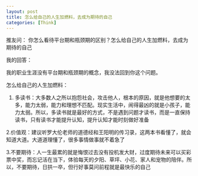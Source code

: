 ```yaml
---
layout: post
title: 怎么给自己的人生加燃料，去成为期待的自己
categories: [Think]
---
```


推友问： 你怎么看待平台期和瓶颈期的区别？怎么给自己的人生加燃料，去成为期待的自己

我的回答：

我的职业生涯没有平台期和瓶颈期的概念，我没法回到你这个问题。

怎么给自己的人生加燃料：
1. 多读书：大多数人之所以抱怨社会，攻击他人，根本的原因，就是他想要的太多，能力太弱，能力和理想不匹配。现实生活中，闹得最凶的就是小孩子，能力太弱。所以，多读书就是最好的方式，不是遇到问题才读书，而是一直保持读书，只有读书才能提升认知，提升认知才能时刻做好准备

2.价值观：建议听罗大伦老师的道德经和王阳明的传习录，这两本书看懂了，就会知道大道。大道道理懂了，很多事情做事就不着急了

3.不要期待：人一生最累的就是悔恨过去没有投机发大财，过度期待未来可以买彩票中奖，而忘记活在当下，体验每天的夕阳、草坪、小花、家人和宠物的陪伴。所以，不要期待，日拱一卒，但行好事莫问前程就是最快乐的自己
